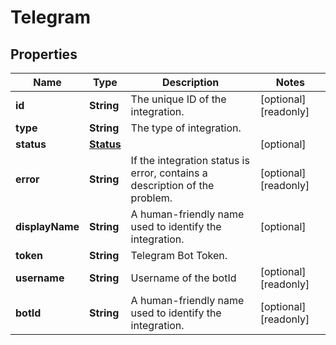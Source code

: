 

# Telegram

## Properties

Name | Type | Description | Notes
------------ | ------------- | ------------- | -------------
**id** | **String** | The unique ID of the integration. |  [optional] [readonly]
**type** | **String** | The type of integration. | 
**status** | [**Status**](Status.md) |  |  [optional]
**error** | **String** | If the integration status is error, contains a description of the problem. |  [optional] [readonly]
**displayName** | **String** | A human-friendly name used to identify the integration. |  [optional]
**token** | **String** | Telegram Bot Token. | 
**username** | **String** | Username of the botId |  [optional] [readonly]
**botId** | **String** | A human-friendly name used to identify the integration. |  [optional] [readonly]



